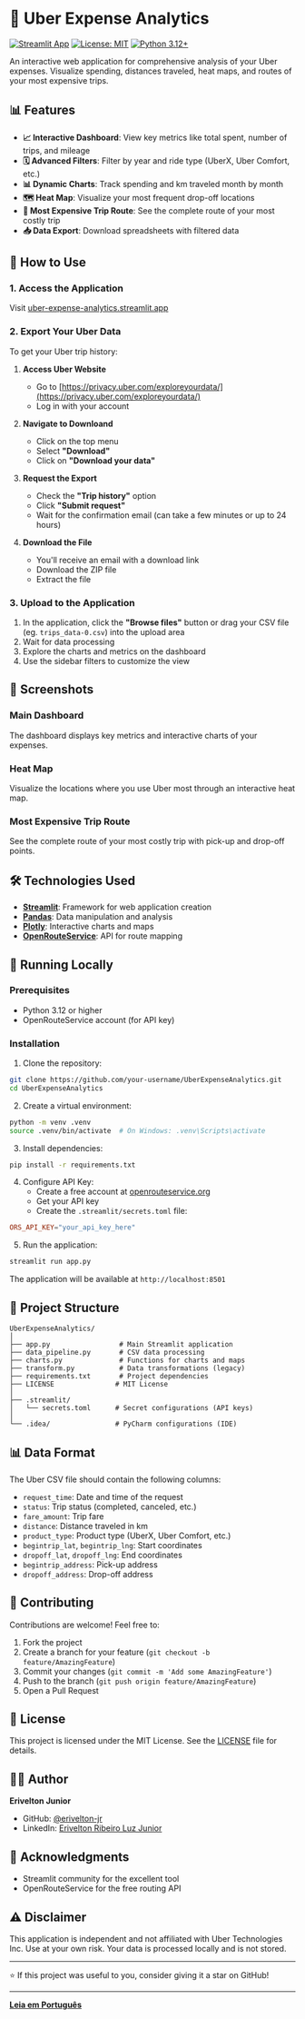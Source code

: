 # 🚙 Uber Expense Analytics

[![Streamlit App](https://static.streamlit.io/badges/streamlit_badge_black_white.svg)](https://uber-expense-analytics.streamlit.app/)
[![License: MIT](https://img.shields.io/badge/License-MIT-yellow.svg)](LICENSE)
[![Python 3.12+](https://img.shields.io/badge/python-3.12+-blue.svg)](https://www.python.org/downloads/)

An interactive web application for comprehensive analysis of your Uber expenses. Visualize spending, distances traveled, heat maps, and routes of your most expensive trips.

## 📊 Features

- **📈 Interactive Dashboard**: View key metrics like total spent, number of trips, and mileage
- **🗓️ Advanced Filters**: Filter by year and ride type (UberX, Uber Comfort, etc.)
- **📊 Dynamic Charts**: Track spending and km traveled month by month
- **🗺️ Heat Map**: Visualize your most frequent drop-off locations
- **🚗 Most Expensive Trip Route**: See the complete route of your most costly trip
- **📥 Data Export**: Download spreadsheets with filtered data

## 🎯 How to Use

### 1. Access the Application

Visit [uber-expense-analytics.streamlit.app](https://uber-expense-analytics.streamlit.app/)

### 2. Export Your Uber Data

To get your Uber trip history:

1. **Access Uber Website**
   - Go to [https://privacy.uber.com/exploreyourdata/](https://privacy.uber.com/exploreyourdata/)
   - Log in with your account

2. **Navigate to Downloand**
   - Click on the top menu
   - Select **"Download"**
   - Click on **"Download your data"**

3. **Request the Export**
   - Check the **"Trip history"** option
   - Click **"Submit request"**
   - Wait for the confirmation email (can take a few minutes or up to 24 hours)

4. **Download the File**
   - You'll receive an email with a download link
   - Download the ZIP file
   - Extract the file

### 3. Upload to the Application

1. In the application, click the **"Browse files"** button or drag your CSV file (eg. `trips_data-0.csv`) into the upload area
2. Wait for data processing
3. Explore the charts and metrics on the dashboard
4. Use the sidebar filters to customize the view

## 📸 Screenshots

### Main Dashboard
The dashboard displays key metrics and interactive charts of your expenses.

### Heat Map
Visualize the locations where you use Uber most through an interactive heat map.

### Most Expensive Trip Route
See the complete route of your most costly trip with pick-up and drop-off points.

## 🛠️ Technologies Used

- **[Streamlit](https://streamlit.io/)**: Framework for web application creation
- **[Pandas](https://pandas.pydata.org/)**: Data manipulation and analysis
- **[Plotly](https://plotly.com/)**: Interactive charts and maps
- **[OpenRouteService](https://openrouteservice.org/)**: API for route mapping

## 🚀 Running Locally

### Prerequisites

- Python 3.12 or higher
- OpenRouteService account (for API key)

### Installation

1. Clone the repository:
```bash
git clone https://github.com/your-username/UberExpenseAnalytics.git
cd UberExpenseAnalytics
```

2. Create a virtual environment:
```bash
python -m venv .venv
source .venv/bin/activate  # On Windows: .venv\Scripts\activate
```

3. Install dependencies:
```bash
pip install -r requirements.txt
```

4. Configure API Key:
   - Create a free account at [openrouteservice.org](https://openrouteservice.org/)
   - Get your API key
   - Create the `.streamlit/secrets.toml` file:
```toml
ORS_API_KEY="your_api_key_here"
```

5. Run the application:
```bash
streamlit run app.py
```

The application will be available at `http://localhost:8501`

## 📁 Project Structure

```
UberExpenseAnalytics/
│
├── app.py                 # Main Streamlit application
├── data_pipeline.py       # CSV data processing
├── charts.py              # Functions for charts and maps
├── transform.py           # Data transformations (legacy)
├── requirements.txt       # Project dependencies
├── LICENSE               # MIT License
│
├── .streamlit/
│   └── secrets.toml      # Secret configurations (API keys)
│
└── .idea/                # PyCharm configurations (IDE)
```


## 📊 Data Format

The Uber CSV file should contain the following columns:
- `request_time`: Date and time of the request
- `status`: Trip status (completed, canceled, etc.)
- `fare_amount`: Trip fare
- `distance`: Distance traveled in km
- `product_type`: Product type (UberX, Uber Comfort, etc.)
- `begintrip_lat`, `begintrip_lng`: Start coordinates
- `dropoff_lat`, `dropoff_lng`: End coordinates
- `begintrip_address`: Pick-up address
- `dropoff_address`: Drop-off address

## 🤝 Contributing

Contributions are welcome! Feel free to:

1. Fork the project
2. Create a branch for your feature (`git checkout -b feature/AmazingFeature`)
3. Commit your changes (`git commit -m 'Add some AmazingFeature'`)
4. Push to the branch (`git push origin feature/AmazingFeature`)
5. Open a Pull Request

## 📝 License

This project is licensed under the MIT License. See the [LICENSE](LICENSE) file for details.

## 👨‍💻 Author

**Erivelton Junior**

- GitHub: [@erivelton-jr](https://github.com/erivelton-jr)
- LinkedIn: [Erivelton Ribeiro Luz Junior](https://linkedin.com/in/eriveltonjr)

## 🙏 Acknowledgments

- Streamlit community for the excellent tool
- OpenRouteService for the free routing API

## ⚠️ Disclaimer

This application is independent and not affiliated with Uber Technologies Inc. Use at your own risk. Your data is processed locally and is not stored.

---

⭐ If this project was useful to you, consider giving it a star on GitHub!

---

**[Leia em Português](README.pt-BR.md)**
